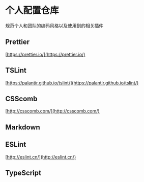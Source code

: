 # 个人配置仓库

规范个人和团队的编码风格以及使用到的相关插件

## Prettier

[https://prettier.io/](https://prettier.io/)

## TSLint

[https://palantir.github.io/tslint/](https://palantir.github.io/tslint/)

## CSScomb

[http://csscomb.com/](http://csscomb.com/)

## Markdown

## ESLint

[http://eslint.cn/](http://eslint.cn/)

## TypeScript

